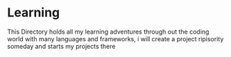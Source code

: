 # Learning
This Directory holds all my learning adventures through out the coding world
with many languages and frameworks, i will create a project ripisority someday and starts my projects there

